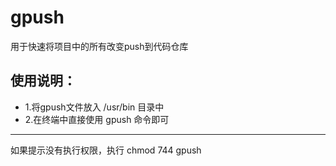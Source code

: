 # gpush
用于快速将项目中的所有改变push到代码仓库
## 使用说明：
* 1.将gpush文件放入 /usr/bin 目录中
* 2.在终端中直接使用 gpush 命令即可

---
如果提示没有执行权限，执行 chmod 744 gpush
